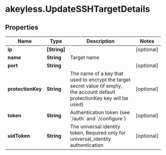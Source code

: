 # akeyless.UpdateSSHTargetDetails

## Properties

Name | Type | Description | Notes
------------ | ------------- | ------------- | -------------
**ip** | **[String]** |  | [optional] 
**name** | **String** | Target name | 
**port** | **String** |  | [optional] 
**protectionKey** | **String** | The name of a key that used to encrypt the target secret value (if empty, the account default protectionKey key will be used) | [optional] 
**token** | **String** | Authentication token (see &#x60;/auth&#x60; and &#x60;/configure&#x60;) | [optional] 
**uidToken** | **String** | The universal identity token, Required only for universal_identity authentication | [optional] 



